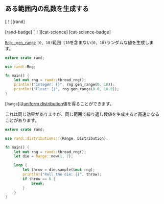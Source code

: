 ## <!--Generate random numbers within a range--> ある範囲内の乱数を生成する

<!--[!][rand]-->
[！][rand]
<!--[rand-badge] [!][cat-science]-->
[rand-badge] [！][cat-science]
[cat-science-badge]
<!--Generates a random value within half-open `[0, 10)` range (not including `10`) with [`Rng::gen_range`].-->
[`Rng::gen_range`] `[0, 10)`範囲（`10`を含まない`[0, 10)`ランダムな値を生成します。

```rust
extern crate rand;

use rand::Rng;

fn main() {
    let mut rng = rand::thread_rng();
    println!("Integer: {}", rng.gen_range(0, 10));
    println!("Float: {}", rng.gen_range(0.0, 10.0));
}
```

<!--[`Range`] can obtain values with [uniform distribution].-->
[`Range`]は[uniform distribution]値を得ることができます。
<!--This has the same effect, but may be faster when repeatedly generating numbers in the same range.-->
これは同じ効果がありますが、同じ範囲で繰り返し数値を生成すると高速になることがあります。

```rust
extern crate rand;

use rand::distributions::{Range, Distribution};

fn main() {
    let mut rng = rand::thread_rng();
    let die = Range::new(1, 7);

    loop {
        let throw = die.sample(&mut rng);
        println!("Roll the die: {}", throw);
        if throw == 6 {
            break;
        }
    }
}
```

<!--[`Uniform`]: https://docs.rs/rand/*/rand/distributions/uniform/struct.Uniform.html
 [`Rng::gen_range`]: https://doc.rust-lang.org/rand/*/rand/trait.Rng.html#method.gen_range
 [uniform distribution]: https://en.wikipedia.org/wiki/Uniform_distribution_(continuous)
-->
[`Uniform`]: https://docs.rs/rand/*/rand/distributions/uniform/struct.Uniform.html
 [`Rng::gen_range`]: https://doc.rust-lang.org/rand/*/rand/trait.Rng.html#method.gen_range
 [uniform distribution]: https://en.wikipedia.org/wiki/Uniform_distribution_(continuous)

